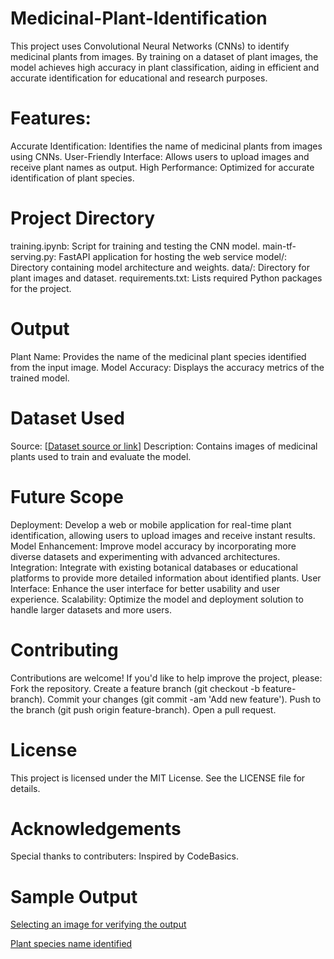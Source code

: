 # Medicinal-Plant-Identification
This project uses Convolutional Neural Networks (CNNs) to identify medicinal plants from images. By training on a dataset of plant images, the model achieves high accuracy in plant classification, aiding in efficient and accurate identification for educational and research purposes.

# Features:
Accurate Identification: Identifies the name of medicinal plants from images using CNNs.
User-Friendly Interface: Allows users to upload images and receive plant names as output.
High Performance: Optimized for accurate identification of plant species.

# Project Directory
training.ipynb: Script for training and testing the CNN model.
main-tf-serving.py: FastAPI application for hosting the web service 
model/: Directory containing model architecture and weights.
data/: Directory for plant images and dataset.
requirements.txt: Lists required Python packages for the project.

# Output
Plant Name: Provides the name of the medicinal plant species identified from the input image.
Model Accuracy: Displays the accuracy metrics of the trained model.

# Dataset Used
Source: [[Dataset source or link](https://data.mendeley.com/datasets/nnytj2v3n5/1)]
Description: Contains images of medicinal plants used to train and evaluate the model.

# Future Scope
Deployment: Develop a web or mobile application for real-time plant identification, allowing users to upload images and receive instant results.
Model Enhancement: Improve model accuracy by incorporating more diverse datasets and experimenting with advanced architectures.
Integration: Integrate with existing botanical databases or educational platforms to provide more detailed information about identified plants.
User Interface: Enhance the user interface for better usability and user experience.
Scalability: Optimize the model and deployment solution to handle larger datasets and more users.

# Contributing
Contributions are welcome! If you'd like to help improve the project, please:
Fork the repository.
Create a feature branch (git checkout -b feature-branch).
Commit your changes (git commit -am 'Add new feature').
Push to the branch (git push origin feature-branch).
Open a pull request.
 
# License
This project is licensed under the MIT License. See the LICENSE file for details.

# Acknowledgements
Special thanks to contributers: 
Inspired by CodeBasics.

# Sample Output
[Selecting an image for verifying the output](https://github.com/user-attachments/assets/a44b29dc-fbca-4857-88b9-862e37430474)

[Plant species name identified](https://github.com/user-attachments/assets/b6c26e9c-a2d3-4883-87b4-04d54956840c)

